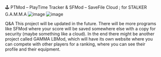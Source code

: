 🕹️ PTMod – PlayTime Tracker & SFMod – SaveFile Cloud ; for STALKER G.A.M.M.A
![image](https://github.com/user-attachments/assets/e07c86af-5b00-4691-a7a8-8ab8e9b71ca4)
![image](https://github.com/user-attachments/assets/844b0f32-917b-4f53-ace3-79549302e2a6)





Q&A
This project will be updated in the future.
There will be more programs like SFMod where your score will be saved somewhere else with a copy for security (maybe something like a cloud).
In the end there might be another project called GAMMA LBMod, which will have its own website where you can compete with other players for a ranking, where you can see their profile and their equipment.
